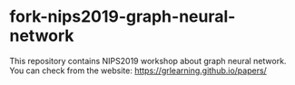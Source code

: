# fork-nips2019-graph-neural-network
This repository contains NIPS2019 workshop about graph neural network. You can check from the website: https://grlearning.github.io/papers/
